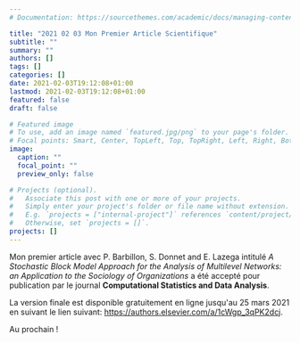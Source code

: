 ```yaml
---
# Documentation: https://sourcethemes.com/academic/docs/managing-content/

title: "2021 02 03 Mon Premier Article Scientifique"
subtitle: ""
summary: ""
authors: []
tags: []
categories: []
date: 2021-02-03T19:12:08+01:00
lastmod: 2021-02-03T19:12:08+01:00
featured: false
draft: false

# Featured image
# To use, add an image named `featured.jpg/png` to your page's folder.
# Focal points: Smart, Center, TopLeft, Top, TopRight, Left, Right, BottomLeft, Bottom, BottomRight.
image:
  caption: ""
  focal_point: ""
  preview_only: false

# Projects (optional).
#   Associate this post with one or more of your projects.
#   Simply enter your project's folder or file name without extension.
#   E.g. `projects = ["internal-project"]` references `content/project/deep-learning/index.md`.
#   Otherwise, set `projects = []`.
projects: []
---
```

Mon premier article avec P. Barbillon, S. Donnet and E. Lazega intitulé _A Stochastic Block Model Approach for the Analysis of Multilevel Networks: an Application to the Sociology of Organizations_ a été accepté pour publication par le journal  __Computational Statistics and Data Analysis__.

La version finale est disponible gratuitement en ligne jusqu'au 25 mars 2021 en suivant le lien suivant:  https://authors.elsevier.com/a/1cWgp_3qPK2dcj.

Au prochain !